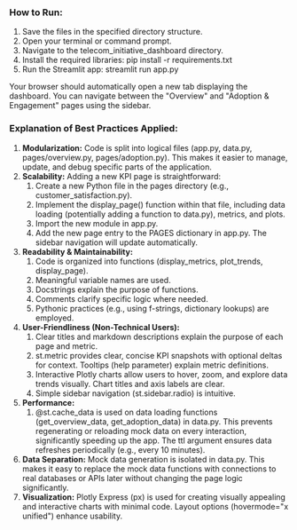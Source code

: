 ### How to Run:
1. Save the files in the specified directory structure.
2. Open your terminal or command prompt.
3. Navigate to the telecom_initiative_dashboard directory.
4. Install the required libraries: pip install -r requirements.txt
5. Run the Streamlit app: streamlit run app.py

Your browser should automatically open a new tab displaying the dashboard. You can navigate between the "Overview" and "Adoption & Engagement" pages using the sidebar.

### Explanation of Best Practices Applied:
1. **Modularization:** Code is split into logical files (app.py, data.py, pages/overview.py, pages/adoption.py). This makes it easier to manage, update, and debug specific parts of the application.
2. **Scalability:** Adding a new KPI page is straightforward:
   1. Create a new Python file in the pages directory (e.g., customer_satisfaction.py).
   2. Implement the display_page() function within that file, including data loading (potentially adding a function to data.py), metrics, and plots.
   3. Import the new module in app.py.
   4. Add the new page entry to the PAGES dictionary in app.py. The sidebar navigation will update automatically.
3. **Readability & Maintainability:**
   1. Code is organized into functions (display_metrics, plot_trends, display_page).
   2. Meaningful variable names are used.
   3. Docstrings explain the purpose of functions.
   4. Comments clarify specific logic where needed.
   5. Pythonic practices (e.g., using f-strings, dictionary lookups) are employed.
4. **User-Friendliness (Non-Technical Users):**
   1. Clear titles and markdown descriptions explain the purpose of each page and metric.
   2. st.metric provides clear, concise KPI snapshots with optional deltas for context. Tooltips (help parameter) explain metric definitions.
   3. Interactive Plotly charts allow users to hover, zoom, and explore data trends visually. Chart titles and axis labels are clear.
   4. Simple sidebar navigation (st.sidebar.radio) is intuitive.
5. **Performance:**
   1. @st.cache_data is used on data loading functions (get_overview_data, get_adoption_data) in data.py. This prevents regenerating or reloading mock data on every interaction, significantly speeding up the app. The ttl argument ensures data refreshes periodically (e.g., every 10 minutes).
6. **Data Separation:** Mock data generation is isolated in data.py. This makes it easy to replace the mock data functions with connections to real databases or APIs later without changing the page logic significantly.
7. **Visualization:** Plotly Express (px) is used for creating visually appealing and interactive charts with minimal code. Layout options (hovermode="x unified") enhance usability.